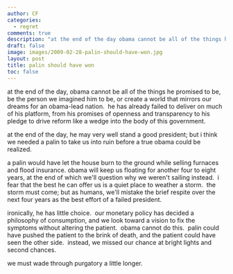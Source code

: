 ```yaml
---
author: CF
categories:
  - regret
comments: true
description: "at the end of the day obama cannot be all of the things he promised to be, be the person we imagined..."
draft: false
image: images/2009-02-28-palin-should-have-won.jpg
layout: post
title: palin should have won
toc: false
---
```

    
at the end of the day, obama cannot be all of the things he promised to be, be the person we imagined him to be, or create a world that mirrors our dreams for an obama-lead nation.  he has already failed to deliver on much of his platform, from his promises of openness and transparency to his pledge to drive reform like a wedge into the body of this government.    
    
at the end of the day, he may very well stand a good president; but i think we needed a palin to take us into ruin before a true obama could be realized.    
    
a palin would have let the house burn to the ground while selling furnaces and flood insurance. obama will keep us floating for another four to eight years, at the end of which we'll question why we weren't sailing instead.  i fear that the best he can offer us is a quiet place to weather a storm.  the storm must come; but as humans, we'll mistake the brief respite over the next four years as the best effort of a failed president.    
    
ironically, he has little choice.  our monetary policy has decided a philosophy of consumption, and we look toward a vision to fix the symptoms without altering the patient.  obama cannot do this.  palin could have pushed the patient to the brink of death, and the patient could have seen the other side.  instead, we missed our chance at bright lights and second chances.    
    
we must wade through purgatory a little longer.    

